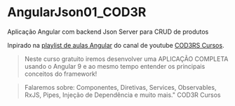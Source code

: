 # AngularJson01_COD3R
Aplicação Angular com backend Json Server para CRUD de produtos

Inpirado na [playlist de aulas Angular](https://www.youtube.com/playlist?list=PLdPPE0hUkt0rPyAkdhHIIquKbwrGUkvw3) do canal de youtube [COD3RS Cursos](https://www.youtube.com/channel/UCcMcmtNSSQECjKsJA1XH5MQ).

> Neste curso gratuito iremos desenvolver uma APLICAÇÃO COMPLETA usando o Angular 9 e ao mesmo tempo entender os principais conceitos do framework!

> Falaremos sobre: Componentes, Diretivas, Services, Observables, RxJS, Pipes, Injeção de Dependência e muito mais." 
COD3R Cursos
